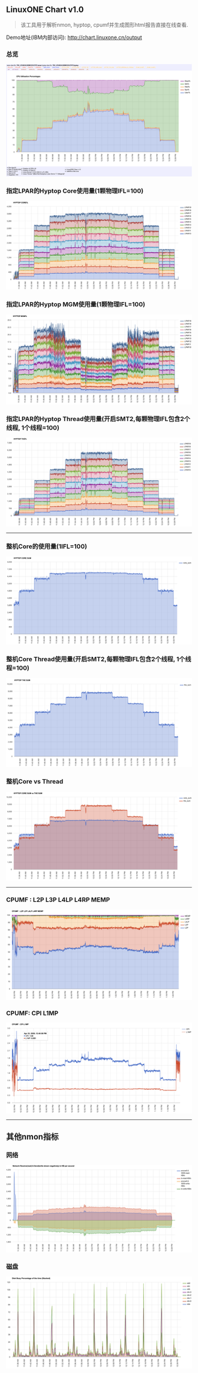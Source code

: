 
## LinuxONE Chart v1.0
> 该工具用于解析nmon, hyptop, cpumf并生成图形html报告直接在线查看.  

Demo地址(IBM内部访问): http://chart.linuxone.cn/output

### 总览
![](index/A4291159-169A-4CE9-A5E3-77CB410D5352%203.png)

### 指定LPAR的Hyptop Core使用量(1颗物理IFL=100)
![](index/6B637D83-9583-47D8-9788-2F4D64CDF8D7%203.png)

### 指定LPAR的Hyptop MGM使用量(1颗物理IFL=100)
![](index/DC637938-099F-4DFA-930E-EF71A80921D0%202.png)

### 指定LPAR的Hyptop Thread使用量(开启SMT2,每颗物理IFL包含2个线程, 1个线程=100)
![](index/D4848946-37CA-44B8-97A3-47D2A43EC344%202.png)

- - - -

### 整机Core的使用量(1IFL=100)
![](index/FEF6B79D-55B8-4871-891D-B0CA9E3C221F%202.png)

### 整机Core Thread使用量(开启SMT2,每颗物理IFL包含2个线程, 1个线程=100)
![](index/D1215A35-6303-4177-941C-B4970720C95D%202.png)

### 整机Core vs Thread
![](index/251AFF6B-B003-4C3C-B22B-41CBF7B94012%202.png)

- - - -

### CPUMF : L2P L3P L4LP L4RP MEMP
![](index/A7F5B881-41DE-4D32-AC1A-452955858C43%203.png)

### CPUMF: CPI L1MP
![](index/ECC11D35-565A-4044-BC8D-66A36D5933F9%203.png)

- - - -
## 其他nmon指标
### 网络
![](index/3BD4D6ED-A0C1-429A-8D5B-52F291F2C726.png)

### 磁盘
![](index/3F5ABB25-B32A-47AC-892A-298E641B9BA8.png)

